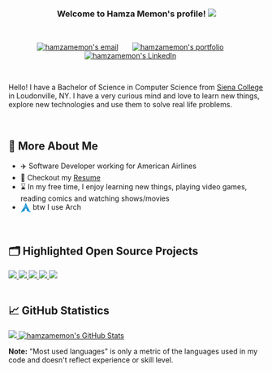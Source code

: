 <h3 align="center">
  Welcome to Hamza Memon's profile!
  <img src="https://media.giphy.com/media/hvRJCLFzcasrR4ia7z/giphy.gif" width="24">
</h3>

<br />

<!-- Social icons section -->
<p align="center">
  <a href="mailto:hmemon67@gmail.com"><img width="32px" alt="hamzamemon's email" title="Send me an email if need be!" src="https://www.iconsdb.com/icons/download/pink/email-32.png"></a>
  &#8287;&#8287;&#8287;&#8287;&#8287;
  <a href="https://hamzamemon.com"><img width="32px" alt="hamzamemon's portfolio" title="Check out my portfolio!" src="https://www.iconsdb.com/icons/download/pink/website-design-2-32.png"></a>
  &#8287;&#8287;&#8287;&#8287;&#8287;
  <a href="https://www.linkedin.com/in/hamza-memon/"><img width="32px" alt="hamzamemon's LinkedIn" title="Connect with me!" src="https://www.iconsdb.com/icons/download/pink/linkedin-6-32.png"/></a>
  &#8287;&#8287;&#8287;&#8287;&#8287;
</p>

<br />

<p>

Hello! I have a Bachelor of Science in Computer Science from [Siena College](https://www.siena.edu/) in Loudonville, NY. I have a very curious mind and love to learn new things, explore new technologies and use them to solve real life problems.

</p>

<br />

## 💬 More About Me

- ✈️ Software Developer working for American Airlines
- 📝 Checkout my [Resume](https://github.com/hamzamemon/resume/blob/master/resume.pdf)
- ⌛ In my free time, I enjoy learning new things, playing video games, reading comics and watching shows/movies
- [<img src="https://raw.githubusercontent.com/hamzamemon/hamzamemon/main/res/arch.svg" height="20em" align="center" alt="Arch Linux Logo" title="Arch Linux Logo"/>](https://archlinux.org/) btw I use Arch

<br />

## 🗂️ Highlighted Open Source Projects

<div>
<a href="https://github.com/hamzamemon/sunflower">
<img height="110em" src="https://github-readme-stats.vercel.app/api/pin/?username=hamzamemon&repo=sunflower&theme=dracula&border_color=ffa0c5" />
</a>
<a href="https://github.com/hamzamemon/dotfiles">
<img height="110em" src="https://github-readme-stats.vercel.app/api/pin/?username=hamzamemon&repo=dotfiles&theme=dracula&border_color=ffa0c5" />
</a>
<a href="https://github.com/hamzamemon/eslint-config-checker">
<img height="110em" src="https://github-readme-stats.vercel.app/api/pin/?username=hamzamemon&repo=eslint-config-checker&theme=dracula&border_color=ffa0c5" />
</a>
<a href="https://github.com/hamzamemon/TextRetrievalSystem">
<img height="110em" src="https://github-readme-stats.vercel.app/api/pin/?username=hamzamemon&repo=TextRetrievalSystem&theme=dracula&border_color=ffa0c5" />
</a>
<a href="https://github.com/hamzamemon/PorterStemmer">
<img height="110em" src="https://github-readme-stats.vercel.app/api/pin/?username=hamzamemon&repo=PorterStemmer&theme=dracula&border_color=ffa0c5" />
</a>

</div>

<br />

## 📈 GitHub Statistics

<div>
<a href="https://github.com/anuraghazra/github-readme-stats">
<img height="180em" src="https://github-readme-stats.vercel.app/api?username=hamzamemon&show_icons=true&&count_private=true&include_all_commits=true&theme=dracula&border_color=ffa0c5" />
</a>
<a href="https://github.com/anuraghazra/github-readme-stats">
  <img height="180em" src="https://github-readme-stats.vercel.app/api/top-langs/?username=hamzamemon&show_icons=true&layout=compact&langs_count=8&theme=dracula&border_color=ffa0c5" alt="hamzamemon's GitHub Stats" />
  </a>

<b>Note:</b> "Most used languages" is only a metric of the languages used in my code and doesn't reflect experience or skill level.

</div>

